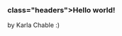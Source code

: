 <!DOCTYPE html>
<html lang="en">
<head>
  <meta charset="UTF-8">
  <meta http-equiv="X-UA-Compatible" content="IE=edge">
  <meta name="viewport" content="width=device-width, initial-scale=1.0">
  <title>THIS IS A TEST</title>

</head>

<body>
  <header>
  </header>

  <main class="main">
    <h3 id="title"> class="headers">Hello world!</h3>

  </main>
</body>

<footer>
  by Karla Chable :)
</footer>
</html>
